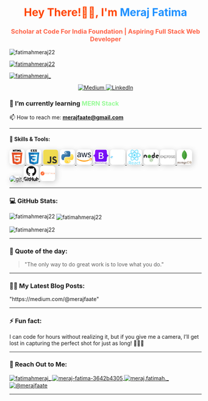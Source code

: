 <h1 align="center" style="color:#ff4500">Hey There!👋🏻, I'm <span style="color:#1e90ff">Meraj Fatima</span></h1>
<h3 align="center" style="color:#ff6347">Scholar at Code For India Foundation | Aspiring Full Stack Web Developer</h3>

<!-- Profile views counter -->
<p align="left"> 
    <img src="https://komarev.com/ghpvc/?username=fatimahmeraj22&label=Profile%20views&color=8a2be2&style=flat" alt="fatimahmeraj22" /> 
</p>

<!-- GitHub profile trophy -->
<p align="left"> 
    <a href="https://github.com/ryo-ma/github-profile-trophy">
        <img src="https://github-profile-trophy.vercel.app/?username=fatimahmeraj22&theme=gruvbox&no-frame=true&column=4" alt="fatimahmeraj22" />
    </a> 
</p>

<!-- Social Media Badge -->
<p align="left"> 
    <a href="https://twitter.com/fatimahmeraj_" target="blank">
        <img src="https://img.shields.io/twitter/follow/fatimahmeraj_?logo=twitter&style=for-the-badge&color=1da1f2" alt="fatimahmeraj_" />
    </a> 
</p>

<p align="center">
  <a href="https://medium.com/@merajfaate">
    <img alt="Medium" src="https://img.shields.io/badge/Medium-@merajfaate-8a2be2?style=for-the-badge&logo=medium&logoColor=white"/>
  </a>
  <a href="https://www.linkedin.com/in/meraj-fatima-3642b4305" target="_blank">
    <img alt="LinkedIn" src="https://img.shields.io/badge/LinkedIn-@Meraj_Fatima-0077b5?style=for-the-badge&logo=linkedin&logoColor=white"/>
  </a>
</p>

### 🌱 I’m currently learning <span style="color:#98fb98">**MERN Stack**</span>  
📫 How to reach me: <span style="color:#ff4500">**merajfaate@gmail.com**</span>

---
#### 🚀 Skills & Tools:
<p align="left">
  <a href="https://www.w3.org/html/" target="_blank" rel="noreferrer">
    <img src="https://raw.githubusercontent.com/devicons/devicon/master/icons/html5/html5-original-wordmark.svg" alt="html5" width="40" height="40" style="border-radius: 8px; box-shadow: 3px 3px 15px rgba(0, 0, 0, 0.2);" />
  </a>
  <a href="https://www.w3.org/Style/CSS/" target="_blank" rel="noreferrer">
    <img src="https://raw.githubusercontent.com/devicons/devicon/master/icons/css3/css3-original-wordmark.svg" alt="css3" width="40" height="40" style="border-radius: 8px; box-shadow: 3px 3px 15px rgba(0, 0, 0, 0.2);" />
  </a>
  <a href="https://www.javascript.com" target="_blank" rel="noreferrer">
    <img src="https://raw.githubusercontent.com/devicons/devicon/master/icons/javascript/javascript-original.svg" alt="javascript" width="40" height="40" style="border-radius: 8px; box-shadow: 3px 3px 15px rgba(0, 0, 0, 0.2);" />
  </a>
  <a href="https://www.python.org" target="_blank" rel="noreferrer">
    <img src="https://raw.githubusercontent.com/devicons/devicon/master/icons/python/python-original.svg" alt="python" width="40" height="40" style="border-radius: 8px; box-shadow: 3px 3px 15px rgba(0, 0, 0, 0.2);" />
  </a>
  <a href="https://aws.amazon.com" target="_blank" rel="noreferrer">
    <img src="https://raw.githubusercontent.com/devicons/devicon/master/icons/amazonwebservices/amazonwebservices-original-wordmark.svg" alt="aws" width="40" height="40" style="border-radius: 8px; box-shadow: 3px 3px 15px rgba(0, 0, 0, 0.2);" />
  </a>
  <a href="https://getbootstrap.com" target="_blank" rel="noreferrer">
    <img src="https://raw.githubusercontent.com/devicons/devicon/master/icons/bootstrap/bootstrap-original-wordmark.svg" alt="bootstrap" width="40" height="40" style="border-radius: 8px; box-shadow: 3px 3px 15px rgba(0, 0, 0, 0.2);" />
  </a>
  <a href="https://tailwindcss.com/" target="_blank" rel="noreferrer">
    <img src="https://raw.githubusercontent.com/devicons/devicon/master/icons/tailwindcss/tailwindcss-original-wordmark.svg" alt="tailwindcss" width="40" height="40" style="border-radius: 8px; box-shadow: 3px 3px 15px rgba(0, 0, 0, 0.2);" />
  </a>
  <a href="https://reactjs.org" target="_blank" rel="noreferrer">
    <img src="https://raw.githubusercontent.com/devicons/devicon/master/icons/react/react-original-wordmark.svg" alt="react" width="40" height="40" style="border-radius: 8px; box-shadow: 3px 3px 15px rgba(0, 0, 0, 0.2);" />
  </a>
  <a href="https://nodejs.org" target="_blank" rel="noreferrer">
    <img src="https://raw.githubusercontent.com/devicons/devicon/master/icons/nodejs/nodejs-original-wordmark.svg" alt="nodejs" width="40" height="40" style="border-radius: 8px; box-shadow: 3px 3px 15px rgba(0, 0, 0, 0.2);" />
  </a>
  <a href="https://expressjs.com" target="_blank" rel="noreferrer">
    <img src="https://raw.githubusercontent.com/devicons/devicon/master/icons/express/express-original-wordmark.svg" alt="express" width="40" height="40" style="border-radius: 8px; box-shadow: 3px 3px 15px rgba(0, 0, 0, 0.2);" />
  </a>
  <a href="https://www.mongodb.com" target="_blank" rel="noreferrer">
    <img src="https://raw.githubusercontent.com/devicons/devicon/master/icons/mongodb/mongodb-original-wordmark.svg" alt="mongodb" width="40" height="40" style="border-radius: 8px; box-shadow: 3px 3px 15px rgba(0, 0, 0, 0.2);" />
  </a>
  <a href="https://git-scm.com" target="_blank" rel="noreferrer">
    <img src="https://www.vectorlogo.zone/logos/git-scm/git-scm-icon.svg" alt="git" width="40" height="40" style="border-radius: 8px; box-shadow: 3px 3px 15px rgba(0, 0, 0, 0.2);" />
  </a>
  <a href="https://github.com" target="_blank" rel="noreferrer">
    <img src="https://raw.githubusercontent.com/devicons/devicon/master/icons/github/github-original-wordmark.svg" alt="github" width="40" height="40" style="border-radius: 8px; box-shadow: 3px 3px 15px rgba(0, 0, 0, 0.2);" />
  </a>
  <a href="https://www.postman.com" target="_blank" rel="noreferrer">
    <img src="https://raw.githubusercontent.com/devicons/devicon/master/icons/postman/postman-original-wordmark.svg" alt="postman" width="40" height="40" style="border-radius: 8px; box-shadow: 3px 3px 15px rgba(0, 0, 0, 0.2);" />
  </a>
</p>



---

### 💻 GitHub Stats:
<!-- Stats for most languages -->
<p><img align="left" src="https://github-readme-stats.vercel.app/api/top-langs?username=fatimahmeraj22&show_icons=true&locale=en&layout=compact&hide=css&theme=tokyonight" alt="fatimahmeraj22" /></p>

<!-- Stats for user -->
<p>&nbsp;<img align="center" src="https://github-readme-stats.vercel.app/api?username=fatimahmeraj22&show_icons=true&locale=en&theme=tokyonight" alt="fatimahmeraj22" /></p>

<!-- Streak stats -->
<p><img align="center" src="https://github-readme-streak-stats.herokuapp.com/?user=fatimahmeraj22&theme=tokyonight" alt="fatimahmeraj22" /></p>

---

### 💬 Quote of the day:
> "The only way to do great work is to love what you do."

---

### 👩‍💻 My Latest Blog Posts:
<!-- BLOG-POST-LIST:START -->"https://medium.com/@merajfaate"
<!-- BLOG-POST-LIST:END -->

---

### ⚡ Fun fact:
I can code for hours without realizing it, but if you give me a camera, I’ll get lost in capturing the perfect shot for just as long! 👩‍💻✨

---

### 📢 Reach Out to Me:
<p align="left">
  <a href="https://twitter.com/fatimahmeraj_" target="blank">
    <img align="center" src="https://raw.githubusercontent.com/rahuldkjain/github-profile-readme-generator/master/src/images/icons/Social/twitter.svg" alt="fatimahmeraj_" height="30" width="40" />
  </a>
  <a href="https://linkedin.com/in/meraj-fatima-3642b4305" target="blank">
    <img align="center" src="https://raw.githubusercontent.com/rahuldkjain/github-profile-readme-generator/master/src/images/icons/Social/linked-in-alt.svg" alt="meraj-fatima-3642b4305" height="30" width="40" />
  </a>
  <a href="https://instagram.com/meraj.fatimah._" target="blank">
    <img align="center" src="https://raw.githubusercontent.com/rahuldkjain/github-profile-readme-generator/master/src/images/icons/Social/instagram.svg" alt="meraj.fatimah._" height="30" width="40" />
  </a>
  <a href="https://medium.com/@merajfaate" target="blank">
    <img align="center" src="https://raw.githubusercontent.com/rahuldkjain/github-profile-readme-generator/master/src/images/icons/Social/medium.svg" alt="@merajfaate" height="30" width="40" />
  </a>
</p>

---

